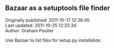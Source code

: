 ## Bazaar as a setuptools file finder  
Originally published: 2011-10-17 12:36:45  
Last updated: 2011-10-25 12:25:34  
Author: Graham Poulter  
  
Use Bazaar to list files for setup.py installation.